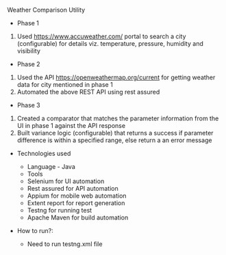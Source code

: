 Weather Comparison Utility
- Phase 1
1. Used https://www.accuweather.com/ portal to search a city (configurable) for details viz. temperature, pressure, humidity and visibility

- Phase 2
1. Used the API https://openweathermap.org/current for getting weather data for city mentioned in phase 1
2. Automated the above REST API using rest assured

- Phase 3
1. Created a comparator that matches the parameter information from the UI in phase 1 against the API response
2. Built variance logic (configurable) that returns a success if parameter difference is within a specified range, else return a an error message

- Technologies used
  - Language - Java
  - Tools
  - Selenium for UI automation
  - Rest assured for API automation
  - Appium for mobile web automation
  - Extent report for report generation
  - Testng for running test
  - Apache Maven for build automation

- How to run?:
  - Need to run testng.xml file  
